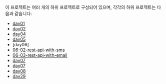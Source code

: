 이 프로젝트는 여러 개의 하위 프로젝트로 구성되어 있으며, 각각의 하위 프로젝트는 다음과 같습니다:

- [day01](/day01/README.md)
- [day02](/day02/README.md)
- [day04](/day04/README.md)
- [day05](/day05/README.md)
- [day06]
- [06-02-rest-api-with-sms](/day06/06-02-rest-api-with-sms/README.md)
- [06-03-rest-api-with-email](/day06/06-03-rest-api-with-email/README.md)
- [day07](/day07/README.md)
- [day07](/day07/README.md)
- [day08](/day08/README.md)
- [day29](/day29/README.md)
